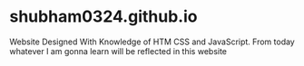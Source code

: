 # shubham0324.github.io
Website Designed With Knowledge of HTM CSS and JavaScript.
From today whatever I am gonna learn will be reflected in this website
